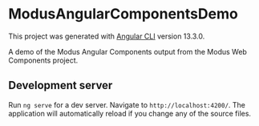 # ModusAngularComponentsDemo

This project was generated with [Angular CLI](https://github.com/angular/angular-cli) version 13.3.0.

A demo of the Modus Angular Components output from the Modus Web Components project.

## Development server

Run `ng serve` for a dev server. Navigate to `http://localhost:4200/`. The application will automatically reload if you change any of the source files.
